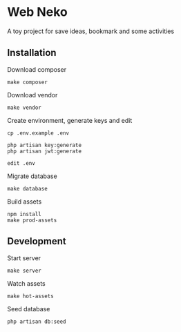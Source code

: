 # Web Neko

A toy project for save ideas, bookmark and some activities

## Installation

Download composer

    make composer

Download vendor

    make vendor

Create environment, generate keys and edit

    cp .env.example .env

    php artisan key:generate
    php artisan jwt:generate

    edit .env

Migrate database

    make database

Build assets

    npm install
    make prod-assets

## Development

Start server

    make server

Watch assets

    make hot-assets

Seed database

    php artisan db:seed
